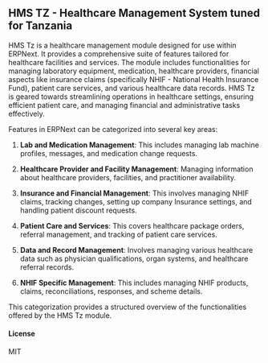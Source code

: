 ## HMS TZ - Healthcare Management System tuned for Tanzania

HMS Tz is a healthcare management module designed for use within ERPNext. It provides a comprehensive suite of features tailored for healthcare facilities and services. The module includes functionalities for managing laboratory equipment, medication, healthcare providers, financial aspects like insurance claims (specifically NHIF - National Health Insurance Fund), patient care services, and various healthcare data records. HMS Tz is geared towards streamlining operations in healthcare settings, ensuring efficient patient care, and managing financial and administrative tasks effectively.

Features in ERPNext can be categorized into several key areas:

1. **Lab and Medication Management**: This includes managing lab machine profiles, messages, and medication change requests.

2. **Healthcare Provider and Facility Management**: Managing information about healthcare providers, facilities, and practitioner availability.

3. **Insurance and Financial Management**: This involves managing NHIF claims, tracking changes, setting up company Insurance settings, and handling patient discount requests.

4. **Patient Care and Services**: This covers healthcare package orders, referral management, and tracking of patient care services.

5. **Data and Record Management**: Involves managing various healthcare data such as physician qualifications, organ systems, and healthcare referral records.

6. **NHIF Specific Management**: This includes managing NHIF products, claims, reconciliations, responses, and scheme details.

This categorization provides a structured overview of the functionalities offered by the HMS Tz module.

#### License

MIT